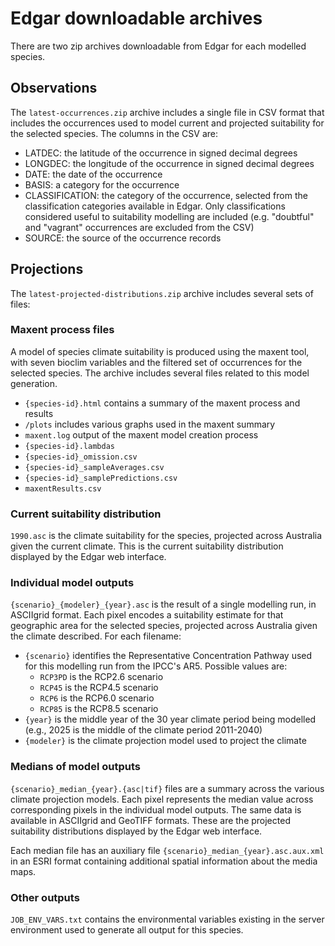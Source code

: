 
# Edgar downloadable archives

There are two zip archives downloadable from Edgar for each modelled species.

## Observations

The `latest-occurrences.zip` archive includes a single file in CSV format that includes the occurrences used to model current and projected suitability for the selected species.  The columns in the CSV are:

- LATDEC: the latitude of the occurrence in signed decimal degrees
- LONGDEC: the longitude of the occurrence in signed decimal degrees
- DATE: the date of the occurrence
- BASIS: a category for the occurrence
- CLASSIFICATION: the category of the occurrence, selected from the classification categories available in Edgar. Only classifications considered useful to suitability modelling are included (e.g. "doubtful" and "vagrant" occurrences are excluded from the CSV)
- SOURCE: the source of the occurrence records


## Projections

The `latest-projected-distributions.zip` archive includes several sets of files:


### Maxent process files

A model of species climate suitability is produced using the maxent tool, with seven bioclim variables and the filtered set of occurrences for the selected species.  The archive includes several files related to this model generation.

- `{species-id}.html` contains a summary of the maxent process and results
- `/plots` includes various graphs used in the maxent summary
- `maxent.log` output of the maxent model creation process
- `{species-id}.lambdas`
- `{species-id}_omission.csv`
- `{species-id}_sampleAverages.csv`
- `{species-id}_samplePredictions.csv`
- `maxentResults.csv`


### Current suitability distribution

`1990.asc` is the climate suitability for the species, projected across Australia given the current climate.  This is the current suitability distribution displayed by the Edgar web interface.


### Individual model outputs

`{scenario}_{modeler}_{year}.asc` is the result of a single modelling run, in ASCIIgrid format.  Each pixel encodes a suitability estimate for that geographic area for the selected species, projected across Australia given the climate described.  For each filename:

- `{scenario}` identifies the Representative Concentration Pathway used for this modelling run from the IPCC's AR5.  Possible values are:
  - `RCP3PD` is the RCP2.6 scenario
  - `RCP45` is the RCP4.5 scenario
  - `RCP6` is the RCP6.0 scenario
  - `RCP85` is the RCP8.5 scenario
- `{year}` is the middle year of the 30 year climate period being modelled (e.g., 2025 is the middle of the climate period 2011-2040)
- `{modeler}` is the climate projection model used to project the climate


### Medians of model outputs

`{scenario}_median_{year}.{asc|tif}` files are a summary across the various climate projection models.  Each pixel represents the median value across corresponding pixels in the individual model outputs.  The same data is available in ASCIIgrid and GeoTIFF formats.  These are the projected suitability distributions displayed by the Edgar web interface.

Each median file has an auxiliary file `{scenario}_median_{year}.asc.aux.xml` in an ESRI format containing additional spatial information about the media maps.


### Other outputs

`JOB_ENV_VARS.txt` contains the environmental variables existing in the server environment used to generate all output for this species.
